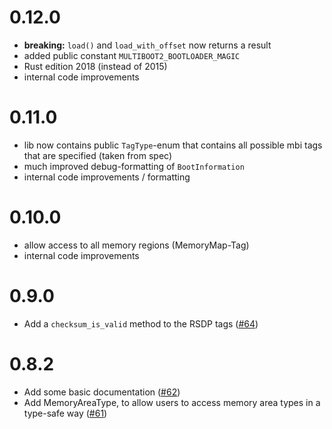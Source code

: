 # 0.12.0

- **breaking:** `load()` and `load_with_offset` now returns a result
- added public constant `MULTIBOOT2_BOOTLOADER_MAGIC`
- Rust edition 2018 (instead of 2015)
- internal code improvements

# 0.11.0

- lib now contains public `TagType`-enum that contains
  all possible mbi tags that are specified (taken from spec)
- much improved debug-formatting of `BootInformation`
- internal code improvements / formatting

# 0.10.0
- allow access to all memory regions (MemoryMap-Tag)
- internal code improvements

# 0.9.0

- Add a `checksum_is_valid` method to the RSDP tags ([#64](https://github.com/rust-osdev/multiboot2/pull/64))

# 0.8.2

- Add some basic documentation ([#62](https://github.com/rust-osdev/multiboot2/pull/62))
- Add MemoryAreaType, to allow users to access memory area types in a type-safe way ([#61](https://github.com/rust-osdev/multiboot2/pull/61))
